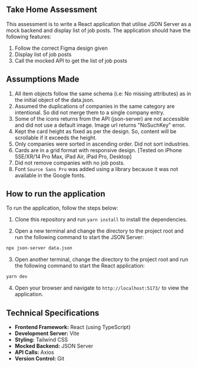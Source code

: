 ## Take Home Assessment

This assessment is to write a React application that utilise JSON Server as a mock backend and display list of job posts. The application should have the following features:

1. Follow the correct Figma design given
2. Display list of job posts
3. Call the mocked API to get the list of job posts

## Assumptions Made

1. All item objects follow the same schema (i.e: No missing attributes) as in the initial object of the data.json.
2. Assumed the duplications of companies in the same category are intentional. So did not merge them to a single company entry.
3. Some of the icons returns from the API (json-server) are not accessible and did not use a default image. Image url returns "NoSuchKey" error.
4. Kept the card height as fixed as per the design. So, content will be scrollable if it exceeds the height.
5. Only companies were sorted in ascending order. Did not sort industries.
6. Cards are in a grid format with responsive design. [Tested on iPhone 5SE/XR/14 Pro Max, iPad Air, iPad Pro, Desktop]
7. Did not remove companies with no job posts.
8. Font `Source Sans Pro` was added using a library because it was not available in the Google fonts.

## How to run the application

To run the application, follow the steps below:

1. Clone this repository and run `yarn install` to install the dependencies.

2. Open a new terminal and change the directory to the project root and run the following command to start the JSON Server:

```bash
npx json-server data.json
```

3. Open another terminal, change the directory to the project root and run the following command to start the React application:

```bash
yarn dev
```

4. Open your browser and navigate to `http://localhost:5173/` to view the application.

## Technical Specifications

- **Frontend Framework:** React (using TypeScript)
- **Development Server:** Vite
- **Styling:** Tailwind CSS
- **Mocked Backend:** JSON Server
- **API Calls:** Axios
- **Version Control:** Git
